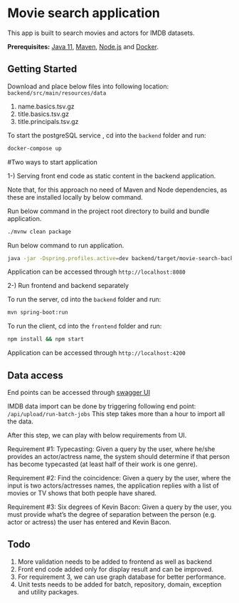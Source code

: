 # Movie search application
 
This app is built to search movies and actors for IMDB datasets.

**Prerequisites:** 
[Java 11](https://www.oracle.com/java/technologies/javase-jdk11-downloads.html), [Maven](https://maven.apache.org/download.cgi), [Node.js](https://nodejs.org/) and [Docker](https://www.docker.com/get-started).

## Getting Started

Download and place below files into following location: `backend/src/main/resources/data`

1) name.basics.tsv.gz
2) title.basics.tsv.gz
3) title.principals.tsv.gz

To start the postgreSQL service , cd into the `backend` folder and run:

```bash
docker-compose up
```

#Two ways to start application

1-) Serving front end code as static content in the backend application. 

Note that, for this approach no need of Maven and Node dependencies, as these are installed locally by below command.  

Run below command in the project root directory to build and bundle application.
```bash
./mvnw clean package
```
Run below command to run application.
```bash
java -jar -Dspring.profiles.active=dev backend/target/movie-search-backend-0.0.1-SNAPSHOT.jar
```

Application can be accessed through `http://localhost:8080`

2-) Run frontend and backend separately

To run the server, cd into the `backend` folder and run:
 
```bash
mvn spring-boot:run
```

To run the client, cd into the `frontend` folder and run:
 
```bash
npm install && npm start
```

Application can be accessed through `http://localhost:4200`

## Data access

End points can be accessed through [swagger UI](http://localhost:8080/swagger-ui.html)
 
IMDB data import can be done by triggering following end point: `/api/upload/run-batch-jobs`
This step takes more than a hour to import all the data.

After this step, we can play with below requirements from UI.
 
 Requirement #1:
 Typecasting: Given a query by the user, where he/she provides an actor/actress name, the system should determine if that person has become typecasted (at least half of their work is one genre).
 
 Requirement #2:
 Find the coincidence: Given a query by the user, where the input is two actors/actresses names, the application replies with a list of movies or TV shows that both people have shared.
 
 Requirement #3:
 Six degrees of Kevin Bacon: Given a query by the user, you must provide what’s the degree of separation between the person (e.g. actor or actress) the user has entered and Kevin Bacon.
 
 
## Todo

1. More validation needs to be added to frontend as well as backend
2. Front end code added only for display result and can be improved.
2. For requirement 3, we can use graph database for better performance.
3. Unit tests needs to be added for batch, repository, domain, exception and utility packages.





